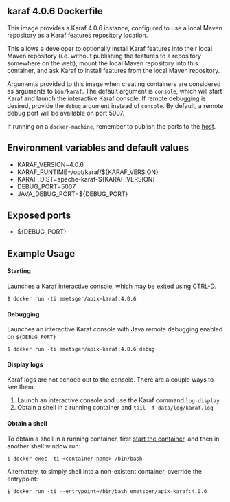 ## karaf 4.0.6 Dockerfile

This image provides a Karaf 4.0.6 instance, configured to use a local Maven repository as a Karaf features repository location.  

This allows a developer to optionally install Karaf features into their local Maven repository (i.e. without publishing the features to a repository somewhere on the web), mount the local Maven repository into this container, and ask Karaf to install features from the local Maven repository.

Arguments provided to this image when creating containers are considered as arguments to `bin/karaf`.  The default argument is `console`, which will start Karaf and launch the interactive Karaf console.  If remote debugging is desired, provide the `debug` argument instead of `console`.  By default, a remote debug port will be available on port 5007.

If running on a `docker-machine`, remember to publish the ports to the [host](https://docs.docker.com/engine/reference/run/#/expose-incoming-ports).

## Environment variables and default values

* KARAF_VERSION=4.0.6
* KARAF_RUNTIME=/opt/karaf/${KARAF_VERSION}
* KARAF_DIST=apache-karaf-${KARAF_VERSION}
* DEBUG_PORT=5007
* JAVA_DEBUG_PORT=${DEBUG_PORT}

## Exposed ports

* ${DEBUG_PORT}

## Example Usage

#### Starting

Launches a Karaf interactive console, which may be exited using CTRL-D.

`$ docker run -ti emetsger/apix-karaf:4.0.6`

#### Debugging

Launches an interactive Karaf console with Java remote debugging enabled on `${DEBUG_PORT}`

`$ docker run -ti emetsger/apix-karaf:4.0.6 debug`

#### Display logs

Karaf logs are not echoed out to the console.  There are a couple ways to see them:

1.  Launch an interactive console and use the Karaf command `log:display`
2.  Obtain a shell in a running container and `tail -f data/log/karaf.log`

#### Obtain a shell

To obtain a shell in a running container, first [start the container](#starting), and then in another shell window run:

`$ docker exec -ti <container name> /bin/bash`

Alternately, to simply shell into a non-existent container, override the entrypoint:

`$ docker run -ti --entrypoint=/bin/bash emetsger/apix-karaf:4.0.6`
